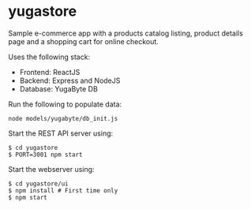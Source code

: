 # yugastore

Sample e-commerce app with a products catalog listing, product details page and a shopping cart for online checkout.

Uses the following stack:
* Frontend: ReactJS
* Backend: Express and NodeJS
* Database: YugaByte DB

Run the following to populate data:
```
node models/yugabyte/db_init.js
```

Start the REST API server using:
```
$ cd yugastore
$ PORT=3001 npm start
```

Start the webserver using:
```
$ cd yugastore/ui
$ npm install # First time only
$ npm start
```
